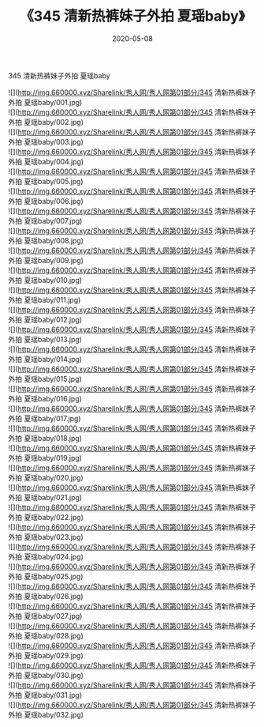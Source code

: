 ﻿---
layout: post
title:  《345 清新热裤妹子外拍 夏瑶baby》
date:   2020-05-08
img: http://img.660000.xyz/Sharelink/秀人网/秀人网第01部分/345 清新热裤妹子外拍 夏瑶baby/000.jpg
categories: [美女, 清纯, 唯美]
---

345 清新热裤妹子外拍 夏瑶baby

  ![](http://img.660000.xyz/Sharelink/秀人网/秀人网第01部分/345 清新热裤妹子外拍 夏瑶baby/001.jpg) <br> ![](http://img.660000.xyz/Sharelink/秀人网/秀人网第01部分/345 清新热裤妹子外拍 夏瑶baby/002.jpg) <br> ![](http://img.660000.xyz/Sharelink/秀人网/秀人网第01部分/345 清新热裤妹子外拍 夏瑶baby/003.jpg) <br> ![](http://img.660000.xyz/Sharelink/秀人网/秀人网第01部分/345 清新热裤妹子外拍 夏瑶baby/004.jpg) <br> ![](http://img.660000.xyz/Sharelink/秀人网/秀人网第01部分/345 清新热裤妹子外拍 夏瑶baby/005.jpg) <br> ![](http://img.660000.xyz/Sharelink/秀人网/秀人网第01部分/345 清新热裤妹子外拍 夏瑶baby/006.jpg) <br> ![](http://img.660000.xyz/Sharelink/秀人网/秀人网第01部分/345 清新热裤妹子外拍 夏瑶baby/007.jpg) <br> ![](http://img.660000.xyz/Sharelink/秀人网/秀人网第01部分/345 清新热裤妹子外拍 夏瑶baby/008.jpg) <br> ![](http://img.660000.xyz/Sharelink/秀人网/秀人网第01部分/345 清新热裤妹子外拍 夏瑶baby/009.jpg) <br> ![](http://img.660000.xyz/Sharelink/秀人网/秀人网第01部分/345 清新热裤妹子外拍 夏瑶baby/010.jpg) <br> ![](http://img.660000.xyz/Sharelink/秀人网/秀人网第01部分/345 清新热裤妹子外拍 夏瑶baby/011.jpg) <br> ![](http://img.660000.xyz/Sharelink/秀人网/秀人网第01部分/345 清新热裤妹子外拍 夏瑶baby/012.jpg) <br> ![](http://img.660000.xyz/Sharelink/秀人网/秀人网第01部分/345 清新热裤妹子外拍 夏瑶baby/013.jpg) <br> ![](http://img.660000.xyz/Sharelink/秀人网/秀人网第01部分/345 清新热裤妹子外拍 夏瑶baby/014.jpg) <br> ![](http://img.660000.xyz/Sharelink/秀人网/秀人网第01部分/345 清新热裤妹子外拍 夏瑶baby/015.jpg) <br> ![](http://img.660000.xyz/Sharelink/秀人网/秀人网第01部分/345 清新热裤妹子外拍 夏瑶baby/016.jpg) <br> ![](http://img.660000.xyz/Sharelink/秀人网/秀人网第01部分/345 清新热裤妹子外拍 夏瑶baby/017.jpg) <br> ![](http://img.660000.xyz/Sharelink/秀人网/秀人网第01部分/345 清新热裤妹子外拍 夏瑶baby/018.jpg) <br> ![](http://img.660000.xyz/Sharelink/秀人网/秀人网第01部分/345 清新热裤妹子外拍 夏瑶baby/019.jpg) <br> ![](http://img.660000.xyz/Sharelink/秀人网/秀人网第01部分/345 清新热裤妹子外拍 夏瑶baby/020.jpg) <br> ![](http://img.660000.xyz/Sharelink/秀人网/秀人网第01部分/345 清新热裤妹子外拍 夏瑶baby/021.jpg) <br> ![](http://img.660000.xyz/Sharelink/秀人网/秀人网第01部分/345 清新热裤妹子外拍 夏瑶baby/022.jpg) <br> ![](http://img.660000.xyz/Sharelink/秀人网/秀人网第01部分/345 清新热裤妹子外拍 夏瑶baby/023.jpg) <br> ![](http://img.660000.xyz/Sharelink/秀人网/秀人网第01部分/345 清新热裤妹子外拍 夏瑶baby/024.jpg) <br> ![](http://img.660000.xyz/Sharelink/秀人网/秀人网第01部分/345 清新热裤妹子外拍 夏瑶baby/025.jpg) <br> ![](http://img.660000.xyz/Sharelink/秀人网/秀人网第01部分/345 清新热裤妹子外拍 夏瑶baby/026.jpg) <br> ![](http://img.660000.xyz/Sharelink/秀人网/秀人网第01部分/345 清新热裤妹子外拍 夏瑶baby/027.jpg) <br> ![](http://img.660000.xyz/Sharelink/秀人网/秀人网第01部分/345 清新热裤妹子外拍 夏瑶baby/028.jpg) <br> ![](http://img.660000.xyz/Sharelink/秀人网/秀人网第01部分/345 清新热裤妹子外拍 夏瑶baby/029.jpg) <br> ![](http://img.660000.xyz/Sharelink/秀人网/秀人网第01部分/345 清新热裤妹子外拍 夏瑶baby/030.jpg) <br> ![](http://img.660000.xyz/Sharelink/秀人网/秀人网第01部分/345 清新热裤妹子外拍 夏瑶baby/031.jpg) <br> ![](http://img.660000.xyz/Sharelink/秀人网/秀人网第01部分/345 清新热裤妹子外拍 夏瑶baby/032.jpg) <br>